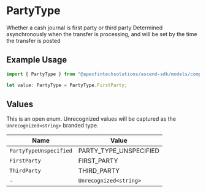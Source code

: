 # PartyType

Whether a cash journal is first party or third party Determined asynchronously when the transfer is processing, and will be set by the time the transfer is posted

## Example Usage

```typescript
import { PartyType } from "@apexfintechsolutions/ascend-sdk/models/components";

let value: PartyType = PartyType.FirstParty;
```

## Values

This is an open enum. Unrecognized values will be captured as the `Unrecognized<string>` branded type.

| Name                   | Value                  |
| ---------------------- | ---------------------- |
| `PartyTypeUnspecified` | PARTY_TYPE_UNSPECIFIED |
| `FirstParty`           | FIRST_PARTY            |
| `ThirdParty`           | THIRD_PARTY            |
| -                      | `Unrecognized<string>` |
